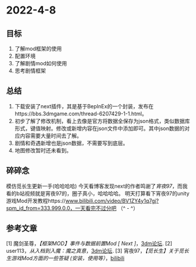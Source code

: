 # 2022-4-8

## 目标

1. 了解mod框架的使用
2. 配置环境
3. 了解剧情mod如何使用
4. 思考剧情框架

## 总结

1. 下载安装了next插件，其是基于BepInEx的一个封装，发布在https://bbs.3dmgame.com/thread-6207429-1-1.html。
2. 初步了解了修改机制，看上去像是官方将数据全保存为json格式，类似数据库形式，键值映射。修改或新增内容在json文件中添加即可。其中json数据的对应内容需要大量时间去了解。
3. 剧情和奇遇新增也是json数据，不需要写到底层。
4. 地图修改暂时还未看到。

## 碎碎念

模仿觅长生更新一手(哈哈哈哈)
今天看博客发现next的作者鸣谢了*宵夜97*，而我看的b站视频就是宵夜97的，圈子真小，哈哈哈哈。
明天打算看下宵夜97的unity游戏Mod开发教程https://www.bilibili.com/video/BV1ZY4y1q7gj?spm_id_from=333.999.0.0，一天看完不过分吧 （^ - ^）

## 参考文章

[1] 魔剑圣尊，*【框架MOD】事件与数据前置Mod [ Next ]*，[3dm论坛](https://bbs.3dmgame.com/thread-6207429-1-1.html).
[2] user113，*从入档到入魔：魔之真意*，[3dm论坛](https://bbs.3dmgame.com/thread-6185512-1-1.html).
[3] 宵夜97，*【觅长生】关于觅长生游戏Mod方面的一些答疑 (安装，使用等）*，[bilibili](https://space.bilibili.com/1306433)



